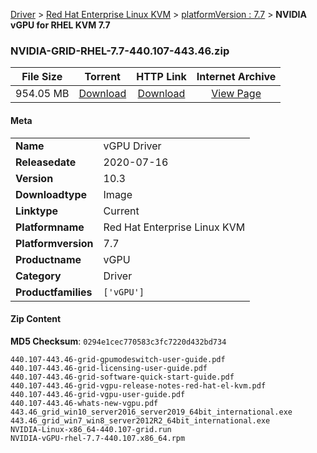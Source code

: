 
[Driver](/README.md)  >  [Red Hat Enterprise Linux KVM](/index/Driver/Red_Hat_Enterprise_Linux_KVM.md)  >  [platformVersion : 7.7](/index/Driver/Red_Hat_Enterprise_Linux_KVM/7.7.md)  >  **NVIDIA vGPU for RHEL KVM 7.7**


### NVIDIA-GRID-RHEL-7.7-440.107-443.46.zip

| **File Size** | **Torrent**  | **HTTP Link** | **Internet Archive** |
|:-------------:|:------------:|:-------------:|:--------------------:|
| 954.05 MB |  [Download](https://archive.org/download/nvgpu_NVIDIA-GRID-RHEL-7.7-440.107-443.46.zip/nvgpu_NVIDIA-GRID-RHEL-7.7-440.107-443.46.zip_archive.torrent)       | [Download](https://archive.org/compress/nvgpu_NVIDIA-GRID-RHEL-7.7-440.107-443.46.zip) | [View Page](https://archive.org/details/nvgpu_NVIDIA-GRID-RHEL-7.7-440.107-443.46.zip)       |

#### Meta

<table>
<tr><td><strong>Name</strong></td><td>vGPU Driver</td></tr>
<tr><td><strong>Releasedate</strong></td><td>2020-07-16</td></tr>
<tr><td><strong>Version</strong></td><td>10.3</td></tr>
<tr><td><strong>Downloadtype</strong></td><td>Image</td></tr>
<tr><td><strong>Linktype</strong></td><td>Current</td></tr>
<tr><td><strong>Platformname</strong></td><td>Red Hat Enterprise Linux KVM</td></tr>
<tr><td><strong>Platformversion</strong></td><td>7.7</td></tr>
<tr><td><strong>Productname</strong></td><td>vGPU</td></tr>
<tr><td><strong>Category</strong></td><td>Driver</td></tr>
<tr><td><strong>Productfamilies</strong></td><td><code>['vGPU']</code></td></tr>
</table>

#### Zip Content

**MD5 Checksum**: `0294e1cec770583c3fc7220d432bd734`

```text
440.107-443.46-grid-gpumodeswitch-user-guide.pdf
440.107-443.46-grid-licensing-user-guide.pdf
440.107-443.46-grid-software-quick-start-guide.pdf
440.107-443.46-grid-vgpu-release-notes-red-hat-el-kvm.pdf
440.107-443.46-grid-vgpu-user-guide.pdf
440.107-443.46-whats-new-vgpu.pdf
443.46_grid_win10_server2016_server2019_64bit_international.exe
443.46_grid_win7_win8_server2012R2_64bit_international.exe
NVIDIA-Linux-x86_64-440.107-grid.run
NVIDIA-vGPU-rhel-7.7-440.107.x86_64.rpm
```